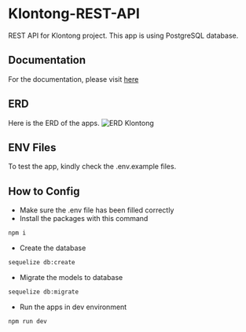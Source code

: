 # Klontong-REST-API
REST API for Klontong project. This app is using PostgreSQL database.

## Documentation

For the documentation, please visit [here](https://documenter.getpostman.com/view/23999493/2s9YBz1uQZ)

## ERD

Here is the ERD of the apps.
![ERD Klontong](https://ik.imagekit.io/variniaz/erd-klontong_vkfb-sUyE.png?updatedAt=1694067077718)

## ENV Files

To test the app, kindly check the .env.example files.

## How to Config
- Make sure the .env file has been filled correctly
- Install the packages with this command
 ```sh
npm i
```
- Create the database
```sh
sequelize db:create
```
- Migrate the models to database
```sh
sequelize db:migrate
```
- Run the apps in dev environment
```sh
npm run dev
``` 
